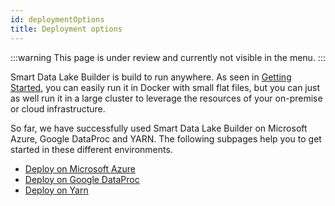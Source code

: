 ```yaml
---
id: deploymentOptions
title: Deployment options
---
```


:::warning
This page is under review and currently not visible in the menu.
:::

Smart Data Lake Builder is build to run anywhere.
As seen in [Getting Started](../getting-started/setup.md), you can easily run it in Docker with small flat files,
but you can just as well run it in a large cluster to leverage the resources of your on-premise or cloud infrastructure.

So far, we have successfully used Smart Data Lake Builder on Microsoft Azure, Google DataProc and YARN.
The following subpages help you to get started in these different environments.

- [Deploy on Microsoft Azure](deploy-microsoft-azure.md)  
- [Deploy on Google DataProc](deploy-google-dataproc.md)
- [Deploy on Yarn](deployYarn.md)
